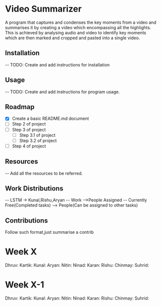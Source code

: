 # Video Summarizer
A program that captures and condenses the key moments from a video and summarises it by creating a video which encompassing all the highlights. This is achieved by analysing audio and video to identify key moments which are then marked and cropped and pasted into a single video.

## Installation
-- TODO: Create and add instructions for installation


## Usage
-- TODO: Create and add instructions for program usage.

## Roadmap
- [x] Create a basic README.md document
- [ ] Step 2 of project
- [ ] Step 3 of project
    - [ ] Step 3.1 of project
    - [ ] Step 3.2 of project
- [ ] Step 4 of project

## Resources
-- Add all the resources to be referred.

## Work Distributions
-- LSTM -> Kunal,Rishu,Aryan 
-- Work -->People Assigned
-- Currently Free(Completed tasks) --> People(Can be assigned to other tasks)

## Contributions
Follow such format,just summarise a contrib
# Week X
Dhruv:
Kartik:
Kunal:
Aryan:
Nitin:
Ninad:
Karan:
Rishu:
Chinmay:
Suhrid:

# Week X-1
Dhruv:
Kartik:
Kunal:
Aryan:
Nitin:
Ninad:
Karan:
Rishu:
Chinmay:
Suhrid:
